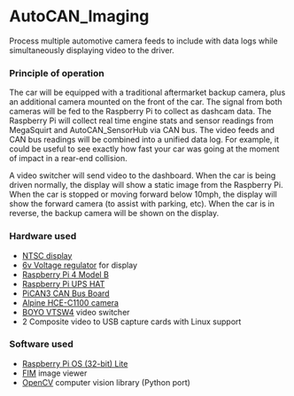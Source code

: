 # AutoCAN_Imaging

Process multiple automotive camera feeds to include with data logs while simultaneously displaying video to the driver.

### Principle of operation

The car will be equipped with a traditional aftermarket backup camera, plus an additional camera mounted on the front of the car. The signal from both cameras will be fed to the Raspberry Pi to collect as dashcam data. The Raspberry Pi will collect real time engine stats and sensor readings from MegaSquirt and AutoCAN_SensorHub via CAN bus. The video feeds and CAN bus readings will be combined into a unified data log. For example, it could be useful to see exactly how fast your car was going at the moment of impact in a rear-end collision.

A video switcher will send video to the dashboard. When the car is being driven normally, the display will show a static image from the Raspberry Pi. When the car is stopped or moving forward below 10mph, the display will show the forward camera (to assist with parking, etc). When the car is in reverse, the backup camera will be shown on the display.

### Hardware used
* [NTSC display](https://www.adafruit.com/product/911)
* [6v Voltage regulator](https://www.amazon.com/Converter-DROK-Regulator-Waterproof-Efficiency/dp/B00CGQRIFG/) for display
* [Raspberry Pi 4 Model B](https://www.raspberrypi.org/products/raspberry-pi-4-model-b/)
* [Raspberry Pi UPS HAT](https://www.pishop.us/product/raspberry-pi-ups-hat/)
* [PiCAN3 CAN Bus Board](https://copperhilltech.com/pican3-can-bus-board-for-raspberry-pi-4-with-3a-smps-and-rtc/)
* [Alpine HCE-C1100 camera](https://www.crutchfield.com/p_500HCEC110/Alpine-HCE-C1100.html)
* [BOYO VTSW4](https://visiontechamerica.com/products/vtsw4-4-channel-video-switcher) video switcher
* 2 Composite video to USB capture cards with Linux support

### Software used
* [Raspberry Pi OS (32-bit) Lite](https://www.raspberrypi.org/downloads/raspberry-pi-os/)
* [FIM](https://www.nongnu.org/fbi-improved/) image viewer
* [OpenCV](https://opencv.org/) computer vision library (Python port)

